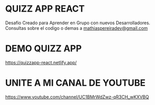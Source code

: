 # QUIZZ APP REACT

Desafio Creado para Aprender en Grupo con nuevos Desarrolladores.
Consultas sobre el codigo o demas a mathiaspereiradev@gmail.com

# DEMO QUIZZ APP
https://quizzapp-react.netlify.app/

# UNITE A MI CANAL DE YOUTUBE
https://www.youtube.com/channel/UC1BMrWdZwz-qR3CH_wKXVBQ

